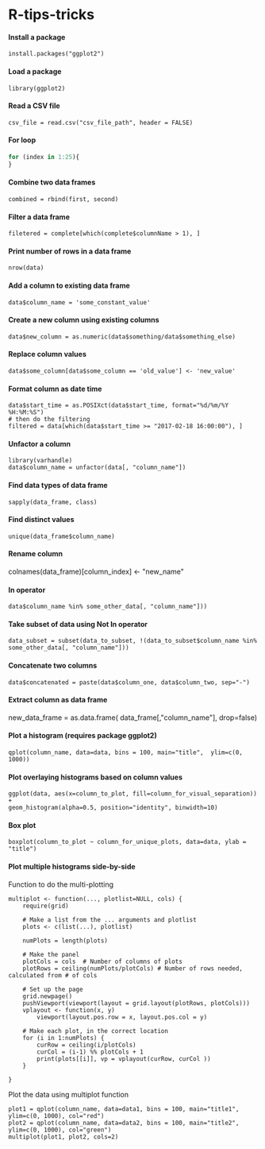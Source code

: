# R-tips-tricks

#### Install a package
`install.packages("ggplot2")`

#### Load a package
`library(ggplot2)`

#### Read a CSV file
`csv_file = read.csv("csv_file_path", header = FALSE)`

#### For loop
```R
for (index in 1:25){
}
```
#### Combine two data frames
`combined = rbind(first, second)`

#### Filter a data frame
`filetered = complete[which(complete$columnName > 1), ]`

#### Print number of rows in a data frame
`nrow(data)`

#### Add a column to existing data frame
`data$column_name = 'some_constant_value'`

#### Create a new column using existing columns
`data$new_column = as.numeric(data$something/data$something_else)`

#### Replace column values
`data$some_column[data$some_column == 'old_value'] <- 'new_value'`

#### Format column as date time
```
data$start_time = as.POSIXct(data$start_time, format="%d/%m/%Y %H:%M:%S")
# then do the filtering
filtered = data[which(data$start_time >= "2017-02-18 16:00:00"), ]
```

#### Unfactor a column
```
library(varhandle)
data$column_name = unfactor(data[, "column_name"])
```

#### Find data types of data frame
`sapply(data_frame, class)`

#### Find distinct values
`unique(data_frame$column_name)`

#### Rename column
colnames(data_frame)[column_index] <- "new_name"

#### In operator
`data$column_name %in% some_other_data[, "column_name"]))`

#### Take subset of data using Not In operator
```
data_subset = subset(data_to_subset, !(data_to_subset$column_name %in% some_other_data[, "column_name"]))
```

#### Concatenate two columns
`data$concatenated = paste(data$column_one, data$column_two, sep="-")`

#### Extract column as data frame
new_data_frame = as.data.frame( data_frame[,"column_name"], drop=false)

#### Plot a histogram (requires package ggplot2)
`qplot(column_name, data=data, bins = 100, main="title",  ylim=c(0, 1000))`

#### Plot overlaying histograms based on column values
```
ggplot(data, aes(x=column_to_plot, fill=column_for_visual_separation)) +
geom_histogram(alpha=0.5, position="identity", binwidth=10)
```

#### Box plot
`boxplot(column_to_plot ~ column_for_unique_plots, data=data, ylab = "title")`

#### Plot multiple histograms side-by-side
Function to do the multi-plotting
```
multiplot <- function(..., plotlist=NULL, cols) {
    require(grid)

    # Make a list from the ... arguments and plotlist
    plots <- c(list(...), plotlist)

    numPlots = length(plots)

    # Make the panel
    plotCols = cols  # Number of columns of plots
    plotRows = ceiling(numPlots/plotCols) # Number of rows needed, calculated from # of cols

    # Set up the page
    grid.newpage()
    pushViewport(viewport(layout = grid.layout(plotRows, plotCols)))
    vplayout <- function(x, y)
        viewport(layout.pos.row = x, layout.pos.col = y)

    # Make each plot, in the correct location
    for (i in 1:numPlots) {
        curRow = ceiling(i/plotCols)
        curCol = (i-1) %% plotCols + 1
        print(plots[[i]], vp = vplayout(curRow, curCol ))
    }

}
```
Plot the data using multiplot function
```
plot1 = qplot(column_name, data=data1, bins = 100, main="title1",  ylim=c(0, 1000), col="red")
plot2 = qplot(column_name, data=data2, bins = 100, main="title2", ylim=c(0, 1000), col="green")
multiplot(plot1, plot2, cols=2)
```
